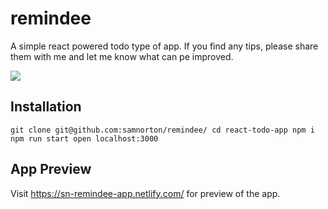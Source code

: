 #  remindee

A simple react powered todo type of app. If you find any tips, please share them with me and let me know what can pe improved.

![](http://desertcinema.com/wp-content/uploads/2019/07/REMINDEE.png)


## Installation

`git clone git@github.com:samnorton/remindee/
cd react-todo-app
npm i
npm run start
open localhost:3000`

## App Preview

Visit https://sn-remindee-app.netlify.com/ for preview of the app.



